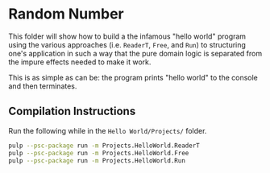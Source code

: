 # Random Number

This folder will show how to build a the infamous "hello world" program using the various approaches (i.e. `ReaderT`, `Free`, and `Run`) to structuring one's application in such a way that the pure domain logic is separated from the impure effects needed to make it work.

This is as simple as can be: the program prints "hello world" to the console and then terminates.

## Compilation Instructions

Run the following while in the `Hello World/Projects/` folder.

```bash
pulp --psc-package run -m Projects.HelloWorld.ReaderT
pulp --psc-package run -m Projects.HelloWorld.Free
pulp --psc-package run -m Projects.HelloWorld.Run
```
